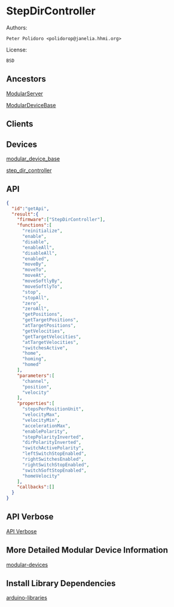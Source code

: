# StepDirController

Authors:

    Peter Polidoro <polidorop@janelia.hhmi.org>

License:

    BSD

## Ancestors

[ModularServer](https://github.com/janelia-arduino/ModularServer)

[ModularDeviceBase](https://github.com/janelia-arduino/ModularDeviceBase)

## Clients

## Devices

[modular_device_base](https://github.com/janelia-modular-devices/modular_device_base.git)

[step_dir_controller](https://github.com/janelia-modular-devices/step_dir_controller.git)

## API

```json
{
  "id":"getApi",
  "result":{
    "firmware":["StepDirController"],
    "functions":[
      "reinitialize",
      "enable",
      "disable",
      "enableAll",
      "disableAll",
      "enabled",
      "moveBy",
      "moveTo",
      "moveAt",
      "moveSoftlyBy",
      "moveSoftlyTo",
      "stop",
      "stopAll",
      "zero",
      "zeroAll",
      "getPositions",
      "getTargetPositions",
      "atTargetPositions",
      "getVelocities",
      "getTargetVelocities",
      "atTargetVelocities",
      "switchesActive",
      "home",
      "homing",
      "homed"
    ],
    "parameters":[
      "channel",
      "position",
      "velocity"
    ],
    "properties":[
      "stepsPerPositionUnit",
      "velocityMax",
      "velocityMin",
      "accelerationMax",
      "enablePolarity",
      "stepPolarityInverted",
      "dirPolarityInverted",
      "switchActivePolarity",
      "leftSwitchStopEnabled",
      "rightSwitchesEnabled",
      "rightSwitchStopEnabled",
      "switchSoftStopEnabled",
      "homeVelocity"
    ],
    "callbacks":[]
  }
}
```

## API Verbose

[API Verbose](./api.json)

## More Detailed Modular Device Information

[modular-devices](https://github.com/janelia-modular-devices/modular-devices)

## Install Library Dependencies

[arduino-libraries](https://github.com/janelia-arduino/arduino-libraries)
